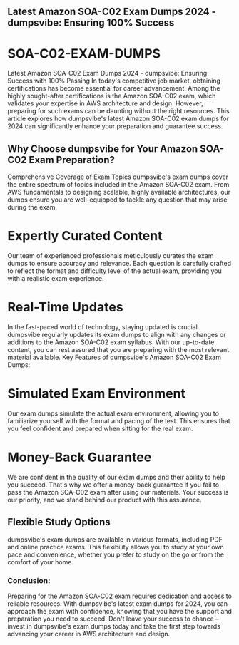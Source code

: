 ## Latest Amazon SOA-C02 Exam Dumps 2024 - dumpsvibe: Ensuring 100% Success
# SOA-C02-EXAM-DUMPS
Latest Amazon SOA-C02 Exam Dumps 2024 - dumpsvibe: Ensuring Success with 100% Passing 
In today's competitive job market, obtaining certifications has become essential for career advancement. Among the highly sought-after certifications is the Amazon SOA-C02 exam, which validates your expertise in AWS architecture and design. However, preparing for such exams can be daunting without the right resources. This article explores how dumpsvibe's latest Amazon SOA-C02 exam dumps for 2024 can significantly enhance your preparation and guarantee success.
## Why Choose dumpsvibe for Your Amazon SOA-C02 Exam Preparation?
Comprehensive Coverage of Exam Topics
dumpsvibe's exam dumps cover the entire spectrum of topics included in the Amazon SOA-C02 exam. From AWS fundamentals to designing scalable, highly available architectures, our dumps ensure you are well-equipped to tackle any question that may arise during the exam.
# Expertly Curated Content
Our team of experienced professionals meticulously curates the exam dumps to ensure accuracy and relevance. Each question is carefully crafted to reflect the format and difficulty level of the actual exam, providing you with a realistic exam experience.
# Real-Time Updates
In the fast-paced world of technology, staying updated is crucial. dumpsvibe regularly updates its exam dumps to align with any changes or additions to the Amazon SOA-C02 exam syllabus. With our up-to-date content, you can rest assured that you are preparing with the most relevant material available.
Key Features of dumpsvibe's Amazon SOA-C02 Exam Dumps:
# Simulated Exam Environment
Our exam dumps simulate the actual exam environment, allowing you to familiarize yourself with the format and pacing of the test. This ensures that you feel confident and prepared when sitting for the real exam.
# Money-Back Guarantee
We are confident in the quality of our exam dumps and their ability to help you succeed. That's why we offer a money-back guarantee if you fail to pass the Amazon SOA-C02 exam after using our materials. Your success is our priority, and we stand behind our product with this assurance.
## Flexible Study Options
dumpsvibe's exam dumps are available in various formats, including PDF and online practice exams. This flexibility allows you to study at your own pace and convenience, whether you prefer to study on the go or from the comfort of your home.
### Conclusion:
Preparing for the Amazon SOA-C02 exam requires dedication and access to reliable resources. With dumpsvibe's latest exam dumps for 2024, you can approach the exam with confidence, knowing that you have the support and preparation you need to succeed. Don't leave your success to chance – invest in dumpsvibe's exam dumps today and take the first step towards advancing your career in AWS architecture and design.
